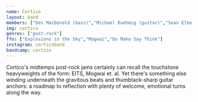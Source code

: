 ```yaml
---
name: Cortico
layout: band
members: ["Des MacDonald (bass)","Michael Duehmig (guitar)","Sean Elbe (piano)","Michael McDiarmid (drums)"]
img: cortico
genres: ["post-rock"]
ffo: ["Explosions in the Sky","Mogwai","Do Make Say Think"]
instagram: corticoband
bandcamp: cortico
---
```


Cortico's midtempo post-rock jams certainly can recall the touchstone heavyweights of the form: EITS, Mogwai et. al. Yet there's something else winding underneath the gravitous beats and thumbtack-sharp guitar anchors: a roadmap to reflection with plenty of welcome, emotional turns along the way.